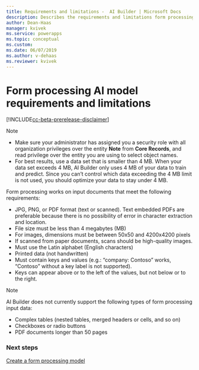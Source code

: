 ```yaml
---
title: Requirements and limitations -  AI Builder | Microsoft Docs
description: Describes the requirements and limitations form processing models in AI Builder.
author: Dean-Haas
manager: kvivek
ms.service: powerapps
ms.topic: conceptual
ms.custom: 
ms.date: 06/07/2019
ms.author: v-dehaas
ms.reviewer: kvivek
---
```


# Form processing AI model requirements and limitations

[!INCLUDE[cc-beta-prerelease-disclaimer](./includes/cc-beta-prerelease-disclaimer.md)]

> [!NOTE]
>
> - Make sure your administrator has assigned you a security role with all organization privileges over the entity **Note** from **Core Records**, and read privilege over the entity you are using to select object names.
> - For best results, use a data set that is smaller than 4 MB. When your data set exceeds 4 MB, AI Builder only uses 4 MB of your data to train and predict. Since you can’t control which data exceeding the 4 MB limit is not used, you should optimize your data to stay under 4 MB.

Form processing works on input documents that meet the following requirements:

- JPG, PNG, or PDF format (text or scanned). Text embedded PDFs are preferable because there is no possibility of error in character extraction and location.
- File size must be less than 4 megabytes (MB)
- For images, dimensions must be between 50x50 and 4200x4200 pixels
- If scanned from paper documents, scans should be high-quality images.
- Must use the Latin alphabet (English characters)
- Printed data (not handwritten)
- Must contain keys and values (e.g.: “company: Contoso” works, “Contoso” without a key label is not supported). 
- Keys can appear above or to the left of the values, but not below or to the right.

 > [!NOTE] 
 > AI Builder does not currently support the following types of form processing input data:
 >
 > - Complex tables (nested tables, merged headers or cells, and so on)
 > - Checkboxes or radio buttons
 > - PDF documents longer than 50 pages

### Next steps

[Create a form processing model](create-form-processing-model.md)

